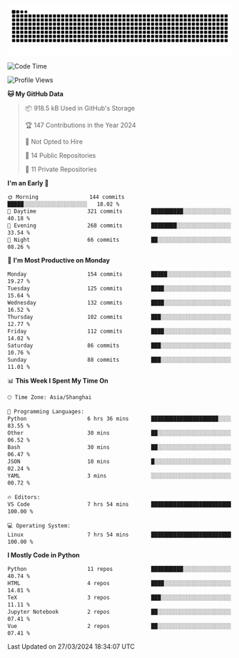 ![](https://raw.githubusercontent.com/BorisYang326/BorisYang326/output/github-contribution-grid-snake-dark.svg)

<!--START_SECTION:waka-->
![Code Time](http://img.shields.io/badge/Code%20Time-56%20hrs%2024%20mins-blue)

![Profile Views](http://img.shields.io/badge/Profile%20Views-0-blue)

**🐱 My GitHub Data** 

> 📦 918.5 kB Used in GitHub's Storage 
 > 
> 🏆 147 Contributions in the Year 2024
 > 
> 🚫 Not Opted to Hire
 > 
> 📜 14 Public Repositories 
 > 
> 🔑 11 Private Repositories 
 > 
**I'm an Early 🐤** 

```text
🌞 Morning                144 commits         █████░░░░░░░░░░░░░░░░░░░░   18.02 % 
🌆 Daytime                321 commits         ██████████░░░░░░░░░░░░░░░   40.18 % 
🌃 Evening                268 commits         ████████░░░░░░░░░░░░░░░░░   33.54 % 
🌙 Night                  66 commits          ██░░░░░░░░░░░░░░░░░░░░░░░   08.26 % 
```
📅 **I'm Most Productive on Monday** 

```text
Monday                   154 commits         █████░░░░░░░░░░░░░░░░░░░░   19.27 % 
Tuesday                  125 commits         ████░░░░░░░░░░░░░░░░░░░░░   15.64 % 
Wednesday                132 commits         ████░░░░░░░░░░░░░░░░░░░░░   16.52 % 
Thursday                 102 commits         ███░░░░░░░░░░░░░░░░░░░░░░   12.77 % 
Friday                   112 commits         ████░░░░░░░░░░░░░░░░░░░░░   14.02 % 
Saturday                 86 commits          ███░░░░░░░░░░░░░░░░░░░░░░   10.76 % 
Sunday                   88 commits          ███░░░░░░░░░░░░░░░░░░░░░░   11.01 % 
```


📊 **This Week I Spent My Time On** 

```text
🕑︎ Time Zone: Asia/Shanghai

💬 Programming Languages: 
Python                   6 hrs 36 mins       █████████████████████░░░░   83.55 % 
Other                    30 mins             ██░░░░░░░░░░░░░░░░░░░░░░░   06.52 % 
Bash                     30 mins             ██░░░░░░░░░░░░░░░░░░░░░░░   06.47 % 
JSON                     10 mins             █░░░░░░░░░░░░░░░░░░░░░░░░   02.24 % 
YAML                     3 mins              ░░░░░░░░░░░░░░░░░░░░░░░░░   00.72 % 

🔥 Editors: 
VS Code                  7 hrs 54 mins       █████████████████████████   100.00 % 

💻 Operating System: 
Linux                    7 hrs 54 mins       █████████████████████████   100.00 % 
```

**I Mostly Code in Python** 

```text
Python                   11 repos            ██████████░░░░░░░░░░░░░░░   40.74 % 
HTML                     4 repos             ████░░░░░░░░░░░░░░░░░░░░░   14.81 % 
TeX                      3 repos             ███░░░░░░░░░░░░░░░░░░░░░░   11.11 % 
Jupyter Notebook         2 repos             ██░░░░░░░░░░░░░░░░░░░░░░░   07.41 % 
Vue                      2 repos             ██░░░░░░░░░░░░░░░░░░░░░░░   07.41 % 
```




 Last Updated on 27/03/2024 18:34:07 UTC
<!--END_SECTION:waka-->

